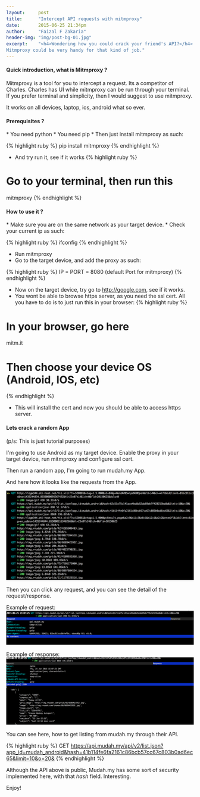 ```yaml
---
layout:     post
title:      "Intercept API requests with mitmproxy"
date:       2015-06-25 21:34pm
author:     "Faizal F Zakaria"
header-img: "img/post-bg-01.jpg"
excerpt:    "<h4>Wondering how you could crack your friend's API?</h4>
Mitmproxy could be very handy for that kind of job."
---
```


<h4>Quick introduction, what is Mitmproxy ?</h4>

Mitmproxy is a tool for you to intercept a request. Its a competitor
of Charles. Charles has UI while mitmproxy can be run through your
terminal. If you prefer terminal and simplicity, then I would suggest
to use mitmproxy.

It works on all devices, laptop, ios, android what so ever.

<h4>Prerequisites ?</h4>
<p></p>
* You need python
* You need pip
* Then just install mitmproxy as such:

{% highlight ruby %}
pip install mitmproxy
{% endhighlight %}

* And try run it, see if it works
{% highlight ruby %}
# Go to your terminal, then run this
mitmproxy
{% endhighlight %}
<p></p>

<h4>How to use it ? </h4>
<p></p>
* Make sure you are on the same network as your target device.
* Check your current ip as such:

{% highlight ruby %}
ifconfig
{% endhighlight %}

* Run mitmproxy
* Go to the target device, and add the proxy as such:

{% highlight ruby %}
IP = <Your host IP>
PORT = 8080 (default Port for mitmproxy)
{% endhighlight %}

* Now on the target device, try go to http://google.com, see if it
  works.
* You wont be able to browse https server, as you need the ssl
  cert. All you have to do is to just run this in your browser:
{% highlight ruby %}
# In your browser, go here
mitm.it
# Then choose your device OS (Android, IOS, etc)
{% endhighlight %}

* This will install the cert and now you should be able to access https
  server.
<p></p>
<h4>Lets crack a random App</h4>

(p/s: This is just tutorial purposes)

I'm going to use Android as my target device. Enable the proxy in your
target device, run mitmproxy and configure ssl cert.

Then run a random app, I'm going to run mudah.my App.

And here how it looks like the requests from the App.

![Example requests](/img/ExampleMitmproxy.png)

Then you can click any request, and you can see the detail of the
request/response.

Example of request:
![Example Request](/img/ExampleRequest.png)

Example of response:
![Example Response](/img/ExampleResponse.png)

You can see here, how to get listing from mudah.my through their API.

{% highlight ruby %}
GET
https://api.mudah.my/api/v2/list.json?app_id=mudah_android&hash=41b114fe6fa2161c86bcb57cc67c803b0ad6ec65&limit=10&o=20&
{% endhighlight %}

Although the API above is public, Mudah.my has some sort of security
implemented here, with that *hash* field. Interesting.

Enjoy!
